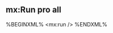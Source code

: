## mx:Run <span class="label label-success">pro</span> <span class="label label-info">all</span>

%BEGINXML%
<mx:run />
%ENDXML%
